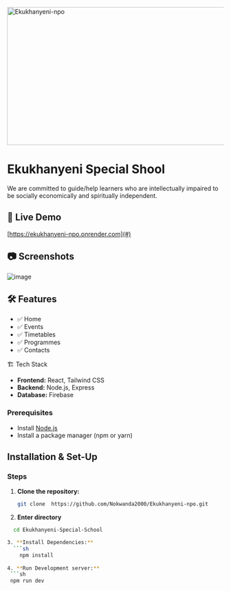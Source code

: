 <img src="https://socialify.git.ci/Nokwanda2000/Ekukhanyeni-npo/image?language=1&owner=1&name=1&stargazers=1&theme=Light" alt="Ekukhanyeni-npo" width="640" height="320" />

# Ekukhanyeni Special Shool
We are committed to guide/help learners who are intellectually impaired to be socially economically and spiritually independent.

## 🚀 Live Demo
[https://ekukhanyeni-npo.onrender.com](#) 

## 📷 Screenshots
![image](https://github.com/user-attachments/assets/27afa5d4-3b03-4ccb-86fc-91366df1af37)

## 🛠️ Features
- ✅ Home
- ✅ Events
- ✅ Timetables
- ✅ Programmes
- ✅ Contacts

🏗️ Tech Stack
- **Frontend:** React, Tailwind CSS 
- **Backend:** Node.js, Express 
- **Database:** Firebase 


### Prerequisites
- Install [Node.js](https://nodejs.org/)
- Install a package manager (npm or yarn)

   
## Installation & Set-Up
  ### Steps
1. **Clone the repository:**
   ```sh
   git clone  https://github.com/Nokwanda2000/Ekukhanyeni-npo.git

2. **Enter directory**
 ```sh
   cd Ekukhanyeni-Special-School

3. **Install Dependencies:**
   ```sh 
     npm install
     
4. **Run Development server:**
  ```sh 
  npm run dev
